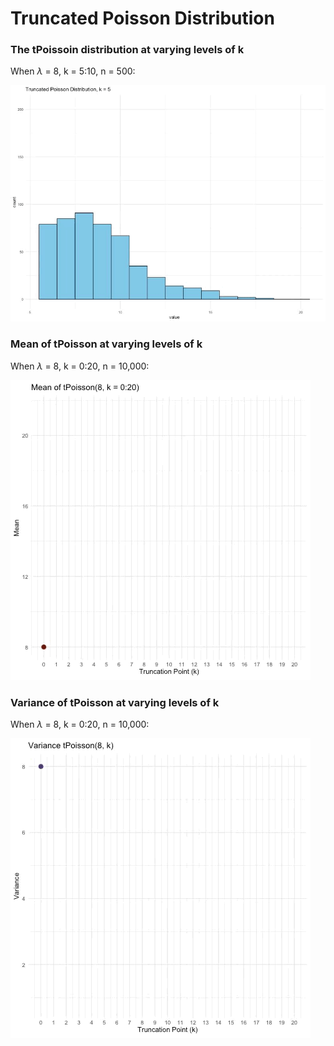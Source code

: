 # Truncated Poisson Distribution

### The tPoissoin distribution at varying levels of k

When $\lambda$ = 8, k = 5:10, n = 500:

![](https://github.com/dobre-alexandra/st425_project/blob/main/dist_anim.gif)

### Mean of tPoisson at varying levels of k

When $\lambda$ = 8, k = 0:20, n = 10,000:

![](https://github.com/dobre-alexandra/st425_project/blob/main/mean_anim.gif)

### Variance of tPoisson at varying levels of k

When $\lambda$ = 8, k = 0:20, n = 10,000:

![](https://github.com/dobre-alexandra/st425_project/blob/main/var_anim.gif)
